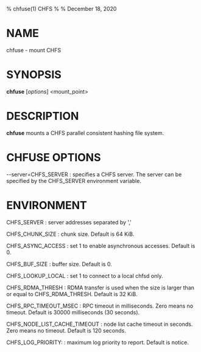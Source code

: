 % chfuse(1) CHFS
%
% December 18, 2020

# NAME
chfuse - mount CHFS

# SYNOPSIS
**chfuse** [_options_] <mount_point>

# DESCRIPTION
**chfuse** mounts a CHFS parallel consistent hashing file system.

# CHFUSE OPTIONS
\--server=CHFS_SERVER
: specifies a CHFS server.  The server can be specified by the CHFS_SERVER environment variable.

# ENVIRONMENT
CHFS_SERVER
: server addresses separated by ','

CHFS_CHUNK_SIZE
: chunk size.  Default is 64 KiB.

CHFS_ASYNC_ACCESS
: set 1 to enable asynchronous accesses.  Default is 0.

CHFS_BUF_SIZE
: buffer size.  Default is 0.

CHFS_LOOKUP_LOCAL
: set 1 to connect to a local chfsd only.

CHFS_RDMA_THRESH
: RDMA transfer is used when the size is larger than or equal to CHFS_RDMA_THRESH.  Default is 32 KiB.

CHFS_RPC_TIMEOUT_MSEC
: RPC timeout in milliseconds.  Zero means no timeout.  Default is 30000 milliseconds (30 seconds).

CHFS_NODE_LIST_CACHE_TIMEOUT
: node list cache timeout in seconds.  Zero means no timeout. Default is 120 seconds.

CHFS_LOG_PRIORITY:
: maximum log priority to report.  Default is notice.
